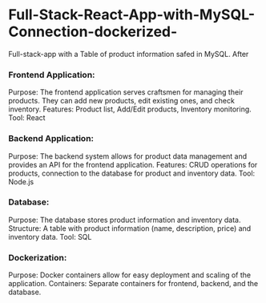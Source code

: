 # Full-Stack-React-App-with-MySQL-Connection-dockerized-
Full-stack-app with a Table of product information  safed in MySQL. After 

### Frontend Application:

Purpose: The frontend application serves craftsmen for managing their products. They can add new products, edit existing ones, and check inventory.
Features: Product list, Add/Edit products, Inventory monitoring.
Tool: React

### Backend Application:

Purpose: The backend system allows for product data management and provides an API for the frontend application.
Features: CRUD operations for products, connection to the database for product and inventory data.
Tool: Node.js

### Database:

Purpose: The database stores product information and inventory data.
Structure: A table with product information (name, description, price) and inventory data.
Tool: SQL

### Dockerization:

Purpose: Docker containers allow for easy deployment and scaling of the application.
Containers: Separate containers for frontend, backend, and the database.
